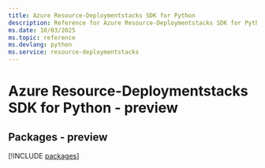 ```yaml
---
title: Azure Resource-Deploymentstacks SDK for Python
description: Reference for Azure Resource-Deploymentstacks SDK for Python
ms.date: 10/03/2025
ms.topic: reference
ms.devlang: python
ms.service: resource-deploymentstacks
---
```

# Azure Resource-Deploymentstacks SDK for Python - preview
## Packages - preview
[!INCLUDE [packages](resource-deploymentstacks-index.md)]
